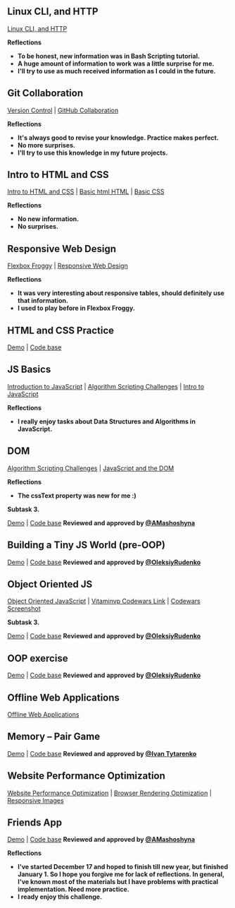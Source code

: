 ## Linux CLI, and HTTP

[Linux CLI, and HTTP](task_linux_cli/learn-the-command-line.jpg)

**Reflections**
 - **To be honest, new information was in Bash Scripting tutorial.**
 - **A huge amount of information to work was a little surprise for me.**
 - **I'll try to use as much received information as I could in the future.**
 
## Git Collaboration
 
 [Version Control](task_git_collaboration/Screenshot_Version-Control-with-Git-Udacity.jpg) |
 [GitHub Collaboration](task_git_collaboration/Screenshot_GitHub-Collaboration.jpg)

**Reflections**
 - **It's always good to revise your knowledge. Рractice makes perfect.**
 - **No more surprises.**
 - **I'll try to use this knowledge in my future projects.**
 
## Intro to HTML and CSS
 
 [Intro to HTML and CSS](task_html_css_intro/Screenshot-Intro-to-HTML-and-CSS.png) |
 [Basic html HTML](task_html_css_intro/basic-html-HTML-Academy.png) |
 [Basic CSS](task_html_css_intro/Screenshot_basic-css.png)
 
**Reflections**
 - **No new information.**
 - **No surprises.**
 
## Responsive Web Design
 
 [Flexbox Froggy](task_responsive_web_design/Screenshot_Flexbox_Froggy.png) |
 [Responsive Web Design](task_responsive_web_design/Screenshot_Responsive-Web-Design-Fundamentals.png)

 
**Reflections**
 - **It was very interesting about responsive tables, should definitely use that information.**
 - **I used to play before in Flexbox Froggy.**
 
 ## HTML and CSS Practice
 
  [Demo](https://vitaminvp.github.io/kottans-frontend/task_html_css_intro/practical_task/) |
  [Code base](https://github.com/Vitaminvp/kottans-frontend/tree/master/task_html_css_intro/practical_task)
 
## JS Basics
  [Introduction to JavaScript](task_js_basics/IntroductionToJavaScript.png) |
 [Algorithm Scripting Challenges](task_js_basics/Screenshot_algorithmScriptingChallenges.png) |
 [Intro to JavaScript](task_js_basics/Screenshot_Intro-to-JavaScript.png)
 
**Reflections**
 - **I really enjoy tasks about Data Structures and Algorithms in JavaScript.**
 
## DOM
  [Algorithm Scripting Challenges](task_js_basics/Screenshot_algorithmScriptingChallenges.png) | [JavaScript and the DOM](task_js_dom/Screenshot_1.png)
  
**Reflections**
  - **The cssText property was new for me :)**

**Subtask 3.**

[Demo](https://vitaminvp.github.io/kottans-frontend/task_js_dom/practical_task/index.html) | [Code base](https://github.com/Vitaminvp/kottans-frontend/tree/master/task_js_dom/practical_task)
 **Reviewed and approved by [@AMashoshyna](https://github.com/AMashoshyna)**

## Building a Tiny JS World (pre-OOP)

[Demo](https://vitaminvp.github.io/a-tiny-JS-world/) | [Code base](https://github.com/Vitaminvp/a-tiny-JS-world)
**Reviewed and approved by [@OleksiyRudenko](https://github.com/OleksiyRudenko)**

## Object Oriented JS

[Object Oriented JavaScript](task_js_oop/Screenshot_Object-Oriented-JavaScript.png) | 
[Vitaminvp Codewars Link](https://www.codewars.com/users/Vitaminvp) | [Codewars Screenshot](task_js_oop/Screenshot_Vitaminvp-Codewars.png)

**Subtask 3.**

[Demo](https://vitaminvp.github.io/kottans-frontend/task_Frogger/) | [Code base](https://github.com/Vitaminvp/kottans-frontend/tree/master/task_Frogger)
 **Reviewed and approved by [@OleksiyRudenko](https://github.com/OleksiyRudenko)**
 
## OOP exercise

[Demo](https://vitaminvp.github.io/a-tiny-JS-world/) | [Code base](https://github.com/Vitaminvp/a-tiny-JS-world)
**Reviewed and approved by [@OleksiyRudenko](https://github.com/OleksiyRudenko)**

## Offline Web Applications

[Offline Web Applications](task_offline_web_app/Screenshot_Offline_Web_Applications.png)

## Memory – Pair Game

[Demo](https://vitaminvp.github.io/kottans-frontend/task-Memory-Pair-Game) | [Code base](https://github.com/Vitaminvp/kottans-frontend/tree/master/task-Memory-Pair-Game)
**Reviewed and approved by [@Ivan Tytarenko](https://github.com/zonzujiro)**

## Website Performance Optimization

[Website Performance Optimization](task_website_performance/Screenshot_Website_Performance_Optimization.png) | [Browser Rendering Optimization](task_website_performance/Screenshot_Browser_Rendering_Optimization.png) | [Responsive Images](task_website_performance/Screenshot_Responsive_Images.png)

## Friends App

[Demo](https://vitaminvp.github.io/kottans-frontend/task-friendApp/) | [Code base](https://github.com/Vitaminvp/kottans-frontend/tree/master/task-friendApp)
**Reviewed and approved by [@AMashoshyna](https://github.com/AMashoshyna)**

**Reflections**
  - **I've started December 17 and hoped to finish till new year, but finished January 1. So I hope you forgive me for lack of reflections.
In general, I've known most of the materials but I have problems with practical implementation. Need more practice.**
  - **I ready enjoy this challenge.**
